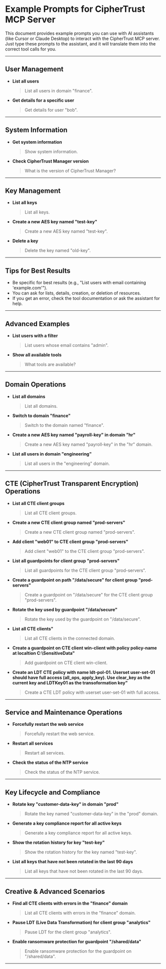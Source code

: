 # Example Prompts for CipherTrust MCP Server

This document provides example prompts you can use with AI assistants (like Cursor or Claude Desktop) to interact with the CipherTrust MCP server. Just type these prompts to the assistant, and it will translate them into the correct tool calls for you.

---

## User Management

- **List all users**
  > List all users in domain "finance".

- **Get details for a specific user**
  > Get details for user "bob".

---

## System Information

- **Get system information**
  > Show system information.

- **Check CipherTrust Manager version**
  > What is the version of CipherTrust Manager?

---

## Key Management

- **List all keys**
  > List all keys.

- **Create a new AES key named "test-key"**
  > Create a new AES key named "test-key".

- **Delete a key**
  > Delete the key named "old-key".

---

## Tips for Best Results

- Be specific for best results (e.g., "List users with email containing 'example.com'").
- You can ask for lists, details, creation, or deletion of resources.
- If you get an error, check the tool documentation or ask the assistant for help.

---

## Advanced Examples

- **List users with a filter**
  > List users whose email contains "admin".

- **Show all available tools**
  > What tools are available?

---

## Domain Operations

- **List all domains**
  > List all domains.

- **Switch to domain "finance"**
  > Switch to the domain named "finance".

- **Create a new AES key named "payroll-key" in domain "hr"**
  > Create a new AES key named "payroll-key" in the "hr" domain.

- **List all users in domain "engineering"**
  > List all users in the "engineering" domain.

---

## CTE (CipherTrust Transparent Encryption) Operations

- **List all CTE client groups**
  > List all CTE client groups.

- **Create a new CTE client group named "prod-servers"**
  > Create a new CTE client group named "prod-servers".

- **Add client "web01" to CTE client group "prod-servers"**
  > Add client "web01" to the CTE client group "prod-servers".

- **List all guardpoints for client group "prod-servers"**
  > List all guardpoints for the CTE client group "prod-servers".

- **Create a guardpoint on path "/data/secure" for client group "prod-servers"**
  > Create a guardpoint on "/data/secure" for the CTE client group "prod-servers".

- **Rotate the key used by guardpoint "/data/secure"**
  > Rotate the key used by the guardpoint on "/data/secure".

- **List all CTE clients"**
  > List all CTE clients in the connected domain.

- **Create a guardpoint on CTE client win-client with policy policy-name at localtion C:\SensitiveData"**
  > Add guardpoint on CTE client win-client.

- **Create an LDT CTE policy with name ldt-pol-01. Userset user-set-01 should have full access (all_ops, apply_key). Use clear_key as the current key and LDTKey01 as the transoformation key"**
  > Create a CTE LDT policy with userset user-set-01 with full access. 
---

## Service and Maintenance Operations

- **Forcefully restart the web service**
  > Forcefully restart the web service.

- **Restart all services**
  > Restart all services.

- **Check the status of the NTP service**
  > Check the status of the NTP service.

---

## Key Lifecycle and Compliance

- **Rotate key "customer-data-key" in domain "prod"**
  > Rotate the key named "customer-data-key" in the "prod" domain.

- **Generate a key compliance report for all active keys**
  > Generate a key compliance report for all active keys.

- **Show the rotation history for key "test-key"**
  > Show the rotation history for the key named "test-key".

- **List all keys that have not been rotated in the last 90 days**
  > List all keys that have not been rotated in the last 90 days.

---

## Creative & Advanced Scenarios

- **Find all CTE clients with errors in the "finance" domain**
  > List all CTE clients with errors in the "finance" domain.

- **Pause LDT (Live Data Transformation) for client group "analytics"**
  > Pause LDT for the client group "analytics".

- **Enable ransomware protection for guardpoint "/shared/data"**
  > Enable ransomware protection for the guardpoint on "/shared/data".
---